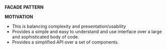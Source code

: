 __FACADE PATTERN__

**MOTIVATION**

- This is balancing complexity and presentation/usability
- Provides a simple and easy to understand and use interface over a large and sophisticated body of code.
- Provides a simplified API over a set of components.
